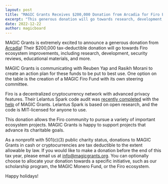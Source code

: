 ```yaml
---
layout: post
title: "MAGIC Grants Receives $200,000 Donation from Arcadia for Firo Ecosystem"
excerpt: "This generous donation will go towards research, development, security reviews, and more in the Firo ecosystem"
date: 2022-12-22
author: magicboard
---
```


MAGIC Grants is extremely excited to announce a generous donation from [Arcadia](https://arcadia.agency)! Their $200,000 tax-deductible donation will go towards Firo ecosystem improvements, including research, development, security reviews, educational materials, and more.

MAGIC Grants is communicating with Reuben Yap and Rasikh Morani to create an action plan for these funds to be put to best use. One option on the table is the creation of a MAGIC Firo Fund with its own steering committee.

Firo is a decentralized cryptocurrency network with advanced privacy features. Their Lelantus Spark code audit was [recently completed](https://firo.org/2022/12/20/lelantus-spark-code-audit-completed.html) with the [help](/2022/10/06/MAGIC-Grants-Saves-Firo-Community-8000-Lelantus-Spark-Audit) of MAGIC Grants. Lelantus Spark is based on open research, and the code is MIT-licensed for anyone to use.

This donation allows the Firo community to pursue a variety of important ecosystem projects. MAGIC Grants is happy to support projects that advance its charitable goals.

As a nonprofit with 501(c)(3) public charity status, donations to MAGIC Grants in cash or cryptocurrencies are tax deductible to the extent allowable by law. If you would like to make a donation before the end of this tax year, please email us at [info@magicgrants.org](mailto:info@magicgrants.org). You can optionally choose to allocate your donation towards a specific initiative, such as our scholarship program, the MAGIC Monero Fund, or the Firo ecosystem.

Happy holidays!
